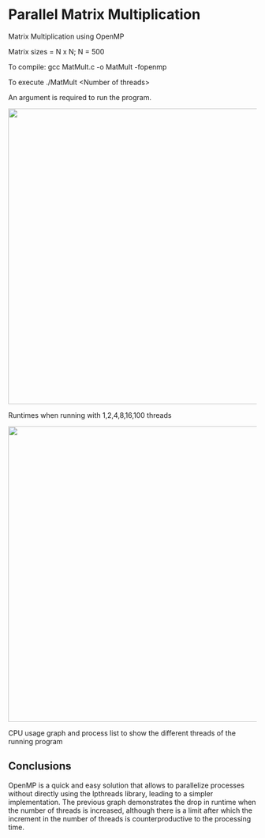 
# Parallel Matrix Multiplication

Matrix Multiplication using OpenMP

Matrix sizes = N x N; N = 500

To compile: gcc MatMult.c -o MatMult -fopenmp

To execute ./MatMult \<Number of threads\>

An argument is required to run the program.

<img src="https://github.com/abrahamdaf/parallel-programming-ITESM/blob/main/practice_2/screenshots/running_time.png?raw=true" width="600">

Runtimes when running with 1,2,4,8,16,100 threads

<img src="https://github.com/abrahamdaf/parallel-programming-ITESM/blob/main/practice_2/screenshots/htop.png?raw=true" width="600">

CPU usage graph and process list to show the different threads of the running program

## Conclusions

OpenMP is a quick and easy solution that allows to parallelize processes without directly using the lpthreads library, leading to a simpler implementation.
The previous graph demonstrates the drop in runtime when the number of threads is increased, although there is a limit after which the increment in the number of threads is counterproductive to the processing time.
